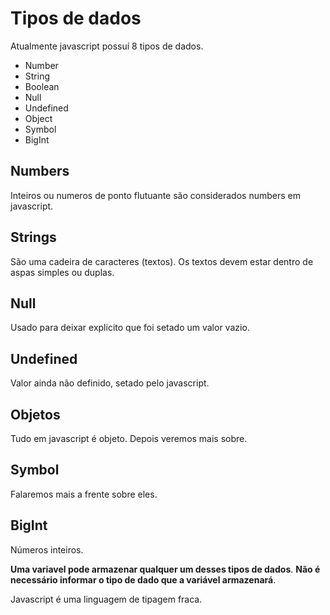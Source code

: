 # Tipos de dados

Atualmente javascript possuí 8 tipos de dados.

- Number
- String
- Boolean
- Null
- Undefined
- Object
- Symbol
- BigInt

## Numbers

Inteiros ou numeros de ponto flutuante são considerados numbers em javascript.

## Strings

São uma cadeira de caracteres (textos).
Os textos devem estar dentro de aspas simples ou duplas.

## Null

Usado para deixar explicito que foi setado um valor vazio.

## Undefined

Valor ainda não definido, setado pelo javascript.

## Objetos

Tudo em javascript é objeto. Depois veremos mais sobre.

## Symbol

Falaremos mais a frente sobre eles.

## BigInt

Números inteiros.

**Uma variavel pode armazenar qualquer um desses tipos de dados**.
**Não é necessário informar o tipo de dado que a variável armazenará**.

Javascript é uma linguagem de tipagem fraca.
